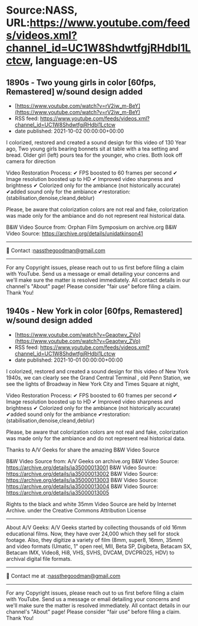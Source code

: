# Source:NASS, URL:https://www.youtube.com/feeds/videos.xml?channel_id=UC1W8ShdwtfgjRHdbl1Lctcw, language:en-US

## 1890s - Two young girls in color [60fps, Remastered] w/sound design added
 - [https://www.youtube.com/watch?v=rV2iw_m-BeY](https://www.youtube.com/watch?v=rV2iw_m-BeY)
 - RSS feed: https://www.youtube.com/feeds/videos.xml?channel_id=UC1W8ShdwtfgjRHdbl1Lctcw
 - date published: 2021-10-02 00:00:00+00:00

I colorized, restored and created a sound design for this video of 130 Year ago, Two young girls bearing bonnets sit at table with a tea setting and bread. Older girl (left) pours tea for the younger, who cries. Both look off camera for direction

Video Restoration Process:
✔ FPS boosted to 60 frames per second 
✔ Image resolution boosted up to HD 
✔ Improved video sharpness and brightness 
✔ Colorized only for the ambiance (not historically accurate)
✔added sound only for the ambiance
✔restoration:(stabilisation,denoise,cleand,deblur) 

Please, be aware that colorization colors are not real and fake, colorization was made only for the ambiance and do not represent real historical data.

B&W Video Source from:  Orphan Film Symposium on archive.org
B&W Video Source: https://archive.org/details/unidatkinson41
- - - - - - - - - - - - - - - - - - - -
📨 Contact :nassthegoodman@gmail.com
- - - - - - - - - - - - - - - - - - - -
For any Copyright issues, please reach out to us first before filing a claim with YouTube. Send us a message or email detailing your concerns and we'll make sure the matter is resolved immediately. All contact details in our channel's "About" page! Please consider "fair use" before filing a claim. Thank You!

## 1940s - New York in color [60fps, Remastered] w/sound design added
 - [https://www.youtube.com/watch?v=Geaotwv_ZVo](https://www.youtube.com/watch?v=Geaotwv_ZVo)
 - RSS feed: https://www.youtube.com/feeds/videos.xml?channel_id=UC1W8ShdwtfgjRHdbl1Lctcw
 - date published: 2021-10-01 00:00:00+00:00

I colorized, restored and created a sound design for this video of New York 1940s, we can clearly see the Grand Central Terminal , old Penn Station, we see the lights of Broadway in New York City and Times Square at night,

Video Restoration Process:
✔ FPS boosted to 60 frames per second 
✔ Image resolution boosted up to HD 
✔ Improved video sharpness and brightness 
✔ Colorized only for the ambiance (not historically accurate)
✔added sound only for the ambiance
✔restoration:(stabilisation,denoise,cleand,deblur) 

Please, be aware that colorization colors are not real and fake, colorization was made only for the ambiance and do not represent real historical data.

Thanks to A/V Geeks for share the amazing B&W Video Source

B&W Video Source from: A/V Geeks on archive.org
B&W Video Source: https://archive.org/details/ia35000013001
B&W Video Source: https://archive.org/details/ia35000013002
B&W Video Source: https://archive.org/details/ia35000013003
B&W Video Source: https://archive.org/details/ia35000013004
B&W Video Source: https://archive.org/details/ia35000013005

Rights to the black and white 35mm Video Source are held by Internet Archive. under the Creative Commons Attribution License
- - - - - - - - - - - - - - - - - - - -
About A/V Geeks: A/V Geeks started by collecting thousands of old 16mm educational films. Now, they have over 24,000 which they sell for stock footage. Also, they digitize a variety of film (8mm, super8, 16mm, 35mm) and video formats (Umatic, 1" open reel, MII, Beta SP, Digibeta, Betacam SX, Betacam IMX, Video8, Hi8, VHS, SVHS, DVCAM, DVCPRO25, HDV) to archival digital file formats.
- - - - - - - - - - - - - - - - - - - -
📨 Contact me at :nassthegoodman@gmail.com
- - - - - - - - - - - - - - - - - - - -
For any Copyright issues, please reach out to us first before filing a claim with YouTube. Send us a message or email detailing your concerns and we'll make sure the matter is resolved immediately. All contact details in our channel's "About" page! Please consider "fair use" before filing a claim. Thank You!

